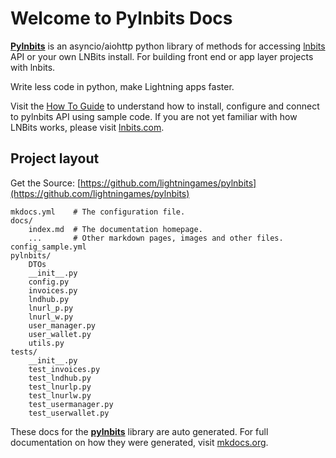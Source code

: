 # Welcome to Pylnbits Docs

[**Pylnbits**](https://github.com/lightningames/pylnbits) is an asyncio/aiohttp python library of methods for accessing [lnbits](https://github.com/lnbits/lnbits/) API or your own LNBits install. For building front end or app layer projects with lnbits. 

Write less code in python, make Lightning apps faster.

Visit the [How To Guide](/pylnbits/how-to-guides/)
to understand how to install, configure and connect to pylnbits API using sample code. 
If you are not yet familiar with how LNBits works, please visit [lnbits.com](https://lnbits.com). 


## Project layout

Get the Source: [https://github.com/lightningames/pylnbits](https://github.com/lightningames/pylnbits)

    mkdocs.yml    # The configuration file.
    docs/
        index.md  # The documentation homepage.
        ...       # Other markdown pages, images and other files.
    config_sample.yml
    pylnbits/
        DTOs
        __init__.py
        config.py
        invoices.py
        lndhub.py
        lnurl_p.py
        lnurl_w.py
        user_manager.py
        user_wallet.py
        utils.py
    tests/
        __init__.py
        test_invoices.py
        test_lndhub.py
        test_lnurlp.py
        test_lnurlw.py
        test_usermanager.py
        test_userwallet.py



These docs for the [**pylnbits**](https://github.com/lightningames/pylnbits) library are auto generated. For full documentation on how they were generated, visit [mkdocs.org](https://www.mkdocs.org).
